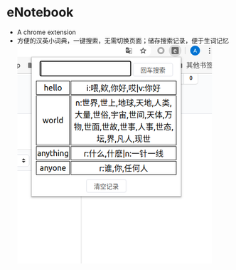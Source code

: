 # eNotebook
- A chrome extension
- 方便的汉英小词典，一键搜索，无需切换页面；储存搜索记录，便于生词记忆
![image](http://github.com/noob20000405/readme_pic/raw/master/images/capture.png)
